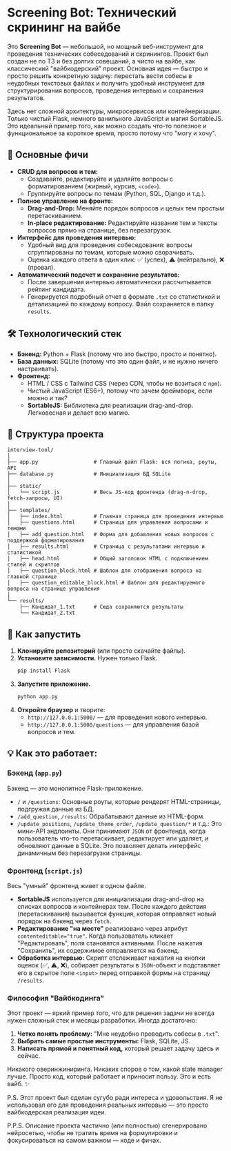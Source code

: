 # Screening Bot: Технический скрининг на вайбе

Это **Screening Bot** — небольшой, но мощный веб-инструмент для проведения технических собеседований и скринингов. Проект был создан не по ТЗ и без долгих совещаний, а чисто на вайбе, как классический "вайбкодерский" проект. Основная идея — быстро и просто решить конкретную задачу: перестать вести собесы в неудобных текстовых файлах и получить удобный инструмент для структурирования вопросов, проведения интервью и сохранения результатов.

Здесь нет сложной архитектуры, микросервисов или контейнеризации. Только чистый Flask, немного ванильного JavaScript и магия SortableJS. Это идеальный пример того, как можно создать что-то полезное и функциональное за короткое время, просто потому что "могу и хочу".

## 🚀 Основные фичи

- **CRUD для вопросов и тем:**
  - Создавайте, редактируйте и удаляйте вопросы с форматированием (жирный, курсив, `<code>`).
  - Группируйте вопросы по темам (Python, SQL, Django и т.д.).
- **Полное управление на фронте:**
  - **Drag-and-Drop:** Меняйте порядок вопросов и целых тем простым перетаскиванием.
  - **In-place редактирование:** Редактируйте названия тем и тексты вопросов прямо на странице, без перезагрузок.
- **Интерфейс для проведения интервью:**
  - Удобный вид для проведения собеседования: вопросы сгруппированы по темам, которые можно сворачивать.
  - Оценка каждого ответа в один клик: ✅ (успех), ⚠️ (нейтрально), ❌ (провал).
- **Автоматический подсчет и сохранение результатов:**
  - После завершения интервью автоматически рассчитывается рейтинг кандидата.
  - Генерируется подробный отчет в формате `.txt` со статистикой и детализацией по каждому вопросу. Файл сохраняется в папку `results`.

## 🛠️ Технологический стек 

*   **Бэкенд:** Python + Flask (потому что это быстро, просто и понятно).
*   **База данных:** SQLite (потому что это один файл, и не нужно ничего настраивать).
*   **Фронтенд:**
    *   HTML / CSS с Tailwind CSS (через CDN, чтобы не возиться с `npm`).
    *   Чистый JavaScript (ES6+), потому что зачем фреймворк, если можно и так?
    *   **SortableJS:** Библиотека для реализации drag-and-drop. Легковесная и делает всю магию.

## 📂 Структура проекта

```
interview-tool/
│
├── app.py                  # Главный файл Flask: вся логика, роуты, API
├── database.py             # Инициализация БД SQLite
│
├── static/
│   └── script.js           # Весь JS-код фронтенда (drag-n-drop, fetch-запросы, UI)
│
├── templates/
│   ├── index.html          # Главная страница для проведения интервью
│   ├── questions.html      # Страница для управления вопросами и темами
│   ├── add_question.html   # Форма для добавления новых вопросов с поддержкой форматирования
│   ├── results.html        # Страница с результатами интервью и статистикой
│   ├── head.html           # Общий заголовок HTML с подключением стилей и скриптов
│   ├── question_block.html # Шаблон для отображения вопроса на главной странице
│   ├── question_editable_block.html # Шаблон для редактируемого вопроса на странице управления
│
└── results/
    ├── Кандидат_1.txt      # Сюда сохраняются результаты
    └── Кандидат_2.txt
```

## 🚀 Как запустить

1.  **Клонируйте репозиторий** (или просто скачайте файлы).
2.  **Установите зависимости.** Нужен только Flask.
    ```bash
    pip install Flask
    ```
3.  **Запустите приложение.**
    ```bash
    python app.py
    ```
4.  **Откройте браузер** и творите:
    *   `http://127.0.0.1:5000/` — для проведения нового интервью.
    *   `http://127.0.0.1:5000/questions` — для управления базой вопросов и тем.

## 💡 Как это работает:

### Бэкенд (`app.py`)

Бэкенд — это монолитное Flask-приложение.
-   `/` и `/questions`: Основные роуты, которые рендерят HTML-страницы, подгружая данные из БД.
-   `/add_question`, `/results`: Обрабатывают данные из HTML-форм.
-   `/update_positions`, `/update_theme_order`, `/update_question/*` и т.д.: Это мини-API эндпоинты. Они принимают `JSON` от фронтенда, когда пользователь что-то перетаскивает, редактирует или удаляет, и обновляют данные в SQLite. Это позволяет делать интерфейс динамичным без перезагрузки страницы.

### Фронтенд (`script.js`)

Весь "умный" фронтенд живет в одном файле.
-   **SortableJS** используется для инициализации drag-and-drop на списках вопросов и контейнерах тем. После каждого действия (перетаскивания) вызывается функция, которая отправляет новый порядок на бэкенд через `fetch`.
-   **Редактирование "на месте"** реализовано через атрибут `contenteditable="true"`. Когда пользователь кликает "Редактировать", поля становятся активными. После нажатия "Сохранить", их содержимое отправляется на бэкенд.
-   **Обработка интервью:** Скрипт отслеживает нажатия на кнопки оценок (✅, ⚠️, ❌), собирает результаты в `JSON`-объект и подставляет его в скрытое поле `<input>` перед отправкой формы на страницу `/results`.

### Философия "Вайбкодинга"

Этот проект — яркий пример того, что для решения задачи не всегда нужен сложный стек и месяцы разработки. Иногда достаточно:
1.  **Четко понять проблему:** "Мне неудобно проводить собесы в `.txt`".
2.  **Выбрать самые простые инструменты:** Flask, SQLite, JS.
3.  **Написать прямой и понятный код,** который решает задачу здесь и сейчас.

Никакого оверинжиниринга. Никаких споров о том, какой state manager лучше. Просто код, который работает и приносит пользу. Это и есть вайб. ✨

P.S. Этот проект был сделан сугубо ради интереса и удовольствия. Я не использовал его для проведения реальных интервью — это просто вайбкодерская реализация идеи.

P.P.S. Описание проекта частично (или полностью) сгенерировано нейросетью, чтобы не тратить время на формулировки и фокусироваться на самом важном — коде и фичах.